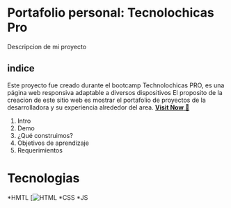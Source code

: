 # Portafolio personal: Tecnolochicas Pro

Descripcion de mi proyecto
## indice
Este proyecto fue creado durante el bootcamp Technolochicas PRO, es una página web responsiva adaptable a diversos dispositivos
El proposito de la creacion de este sitio web es mostrar el portafolio de proyectos de la desarrolladora y su experiencia alrededor del area.
<a href="" target="_blank">**Visit Now** 🚀</a>

1. Intro
2. Demo
3. ¿Qué construimos?
4. Objetivos de aprendizaje
5. Requerimientos 


# Tecnologias
*HMTL [![HTML](https://img.shields.io/badge/html5%20-%23E34F26.svg?&style=for-the-badge&logo=html5&logoColor=white)
*CSS
*JS
